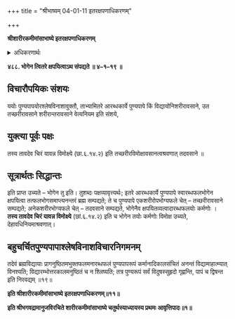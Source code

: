 +++
title = "श्रीभाष्यम् 04-01-11 इतरक्षपणाधिकरणम्"

+++


**श्रीशारीरकमीमांसाभाष्ये इतरक्षपणाधिकरणम्**

<details><summary>अधिकरणार्थः</summary>

विदुषो ब्रह्मसम्पत्तिः, आरब्धकार्यपुण्यपापयोः फलभोगेन क्षपणानन्तरमेव
</details>

**४८८. भोगेन त्वितरे क्षपयित्वाऽथ संपद्यते ॥ ४–१–१९ ॥**

## विचारौपयिकः संशयः

ययोः पुण्यपापयोरश्लेषविनाशावुक्तौ, ताभ्यामितरे आरब्धकार्ये पुण्यपापे किं विद्यायोनिशरीरावसाने, उत तच्छरीरावसाने शरीरान्तरावसाने वेत्यनियम इति संशये,

## युक्त्या पूर्वः पक्षः

तस्य तावदेव चिरं यावन्न विमोक्ष्ये (छा.६.१४.२) इति तच्छरीरविमोक्षावसानत्वश्रवणात् तदवसाने ॥

## सूत्रार्थतः सिद्धान्तः

इति प्राप्त उच्यते – भोगेन तु इति। तुशब्दः पक्षव्यावृत्त्यर्थः; इतरे आरब्धकार्ये पुण्यपापे स्वारब्धफलभोगेन क्षपयित्वा तत्फलभोगसमाप्त्यनन्तरं ब्रह्म सम्पद्यते; ते च पुण्यपापे एकशरीरोपभोग्यफले चेत् – तच्छरीरावसाने सम्पद्यते; अनेकशरीरभोग्यफले चेत् – तदवसाने सम्पद्यते, भोगेनैव क्षपयितव्यत्वादारब्धफलयोः कर्मणोः । **तस्य तावदेव चिरं यावन्न विमोक्ष्ये** (छां.६.१४.२) इति च भोगेन तयोः कर्मणोः विमोक्ष उच्यते, देहावधिनियमाश्रवणात्।

## बहुचर्चितपुण्यपापाश्लेषविनाशविचारनिगमनम्

तदेवं ब्रह्मविद्यायाः प्रागनुष्ठितमभुक्तफलमनारब्धफलं पुण्यपापरूपं कर्मानादिकालसंचितं अनन्तं विद्यामाहात्म्यात् विनश्यति; विद्यारम्भोत्तरकालमनुष्ठितं च न श्लिष्यति; तत्र पुण्यरूपं सर्वं विदुषस्सुहृदो गृह्णन्ति, पापं च द्विषन्त इति निरवद्यम् ॥१९॥

**इति श्रीशारीरकमीमांसाभाष्ये इतरक्षपणाधिकरणम्॥११॥**

**इति श्रीभगवद्रामानुजविरचिते शारीरकमीमांसाभाष्ये चतुर्थस्याध्यायस्य प्रथमः आवृत्तिपादः॥१॥**


